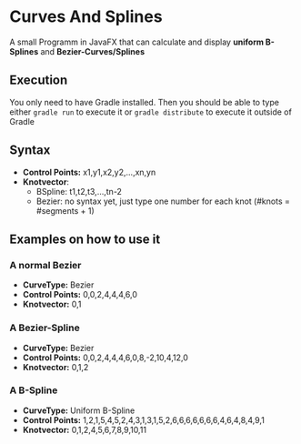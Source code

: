 # Curves And Splines
A small Programm in JavaFX that can calculate and display **uniform B-Splines** and **Bezier-Curves/Splines**

## Execution
You only need to have Gradle installed. Then you should be able to type either `gradle run` to execute it
or `gradle distribute` to execute it outside of Gradle 

## Syntax
- **Control Points:** x1,y1,x2,y2,...,xn,yn
- **Knotvector**:
  - BSpline: t1,t2,t3,...,tn-2
  - Bezier: no syntax yet, just type one number for each knot (#knots = #segments + 1)

## Examples on how to use it

### A normal Bezier
- **CurveType:** Bezier
- **Control Points:** 0,0,2,4,4,4,6,0
- **Knotvector:** 0,1

### A Bezier-Spline
- **CurveType:** Bezier
- **Control Points:** 0,0,2,4,4,4,6,0,8,-2,10,4,12,0
- **Knotvector:** 0,1,2

### A B-Spline
- **CurveType:** Uniform B-Spline
- **Control Points:** 1,2,1,5,4,5,2,4,3,1,3,1,5,2,6,6,6,6,6,6,6,4,6,4,8,4,9,1
- **Knotvector:** 0,1,2,4,5,6,7,8,9,10,11
